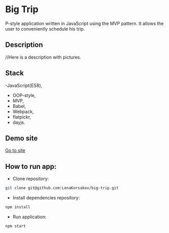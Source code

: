 # Big Trip
P-style application written in JavaScript using the MVP pattern. It allows the user to conveniently schedule his trip.

## Description
//Here is a description with pictures.

## Stack
-JavaScript(ES8),
- OOP-style,
- MVP,
- Babel,
- Webpack,
- flatpickr,
- dayjs.

## Demo site
<a href="https://big-trip-opal.vercel.app/">Go to site<a>

## How to run app:

- Clone repository:
```bash
git clone git@github.com:LenaKorsakov/big-trip.git
```

- Install dependencies repository:

```bash
npm install
```

- Run application:

```bash
npm start
```
